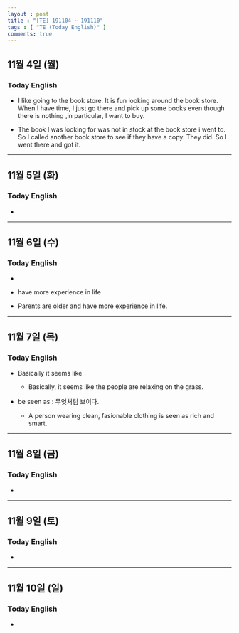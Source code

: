 ```yaml
---
layout : post
title : "[TE] 191104 ~ 191110"
tags : [ "TE (Today English)" ]
comments: true
---
```


## 11월 4일 (월)
### Today English
- I like going to the book store. It is fun looking around the book store. When I have time, I just go there and pick up some books even though there is nothing ,in particular, I want to buy.

- The book I was looking for was not in stock at the book store i went to. So I called another book store to see if they have a copy. They did. So I went there and got it.

---

## 11월 5일 (화)
### Today English
- 

---

## 11월 6일 (수)
### Today English
-   

- have more experience in life
- Parents are older and have more experience in life.

---

## 11월 7일 (목)
### Today English
- Basically it seems like  
  - Basically, it seems like the people are relaxing on the grass.

- be seen as : 무엇처럼 보이다.
  - A person wearing clean, fasionable clothing is seen as rich and smart.

---

## 11월 8일 (금)
### Today English
- 

---

## 11월 9일 (토)
### Today English
- 

---

## 11월 10일 (일)
### Today English
- 
